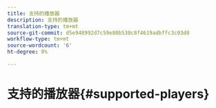```yaml
---
title: 支持的播放器
description: 支持的播放器
translation-type: tm+mt
source-git-commit: d5e948992d7c59e80b530c8f4619adbffc3c03d8
workflow-type: tm+mt
source-wordcount: '6'
ht-degree: 0%

---
```



# 支持的播放器{#supported-players}
